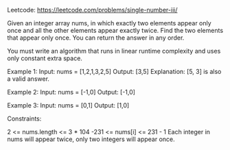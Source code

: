 Leetcode: https://leetcode.com/problems/single-number-iii/

Given an integer array nums, in which exactly two elements appear only once and all the other elements appear exactly twice. Find the two elements that appear only once. You can return the answer in any order.

You must write an algorithm that runs in linear runtime complexity and uses only constant extra space.

 

Example 1:
Input: nums = [1,2,1,3,2,5]
Output: [3,5]
Explanation:  [5, 3] is also a valid answer.

Example 2:
Input: nums = [-1,0]
Output: [-1,0]

Example 3:
Input: nums = [0,1]
Output: [1,0]
 

Constraints:

2 <= nums.length <= 3 * 104
-231 <= nums[i] <= 231 - 1
Each integer in nums will appear twice, only two integers will appear once.
